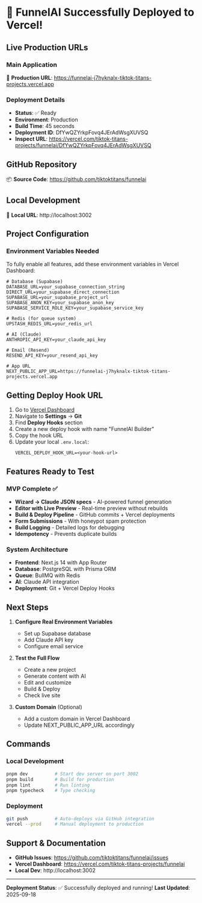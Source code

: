# 🎉 FunnelAI Successfully Deployed to Vercel!

## Live Production URLs

### Main Application
🚀 **Production URL**: https://funnelai-j7hyknalx-tiktok-titans-projects.vercel.app

### Deployment Details
- **Status**: ✅ Ready
- **Environment**: Production
- **Build Time**: 45 seconds
- **Deployment ID**: DfYwQZYrkpFovq4JErAdWsgXUVSQ
- **Inspect URL**: https://vercel.com/tiktok-titans-projects/funnelai/DfYwQZYrkpFovq4JErAdWsgXUVSQ

## GitHub Repository
📦 **Source Code**: https://github.com/tiktoktitans/funnelai

## Local Development
🔧 **Local URL**: http://localhost:3002

## Project Configuration

### Environment Variables Needed
To fully enable all features, add these environment variables in Vercel Dashboard:

```env
# Database (Supabase)
DATABASE_URL=your_supabase_connection_string
DIRECT_URL=your_supabase_direct_connection
SUPABASE_URL=your_supabase_project_url
SUPABASE_ANON_KEY=your_supabase_anon_key
SUPABASE_SERVICE_ROLE_KEY=your_supabase_service_key

# Redis (for queue system)
UPSTASH_REDIS_URL=your_redis_url

# AI (Claude)
ANTHROPIC_API_KEY=your_claude_api_key

# Email (Resend)
RESEND_API_KEY=your_resend_api_key

# App URL
NEXT_PUBLIC_APP_URL=https://funnelai-j7hyknalx-tiktok-titans-projects.vercel.app
```

## Getting Deploy Hook URL

1. Go to [Vercel Dashboard](https://vercel.com/tiktok-titans-projects/funnelai)
2. Navigate to **Settings** → **Git**
3. Find **Deploy Hooks** section
4. Create a new deploy hook with name "FunnelAI Builder"
5. Copy the hook URL
6. Update your local `.env.local`:
   ```
   VERCEL_DEPLOY_HOOK_URL=<your-hook-url>
   ```

## Features Ready to Test

### MVP Complete ✅
- **Wizard → Claude JSON specs** - AI-powered funnel generation
- **Editor with Live Preview** - Real-time preview without rebuilds
- **Build & Deploy Pipeline** - GitHub commits + Vercel deployments
- **Form Submissions** - With honeypot spam protection
- **Build Logging** - Detailed logs for debugging
- **Idempotency** - Prevents duplicate builds

### System Architecture
- **Frontend**: Next.js 14 with App Router
- **Database**: PostgreSQL with Prisma ORM
- **Queue**: BullMQ with Redis
- **AI**: Claude API integration
- **Deployment**: Git + Vercel Deploy Hooks

## Next Steps

1. **Configure Real Environment Variables**
   - Set up Supabase database
   - Add Claude API key
   - Configure email service

2. **Test the Full Flow**
   - Create a new project
   - Generate content with AI
   - Edit and customize
   - Build & Deploy
   - Check live site

3. **Custom Domain** (Optional)
   - Add a custom domain in Vercel Dashboard
   - Update NEXT_PUBLIC_APP_URL accordingly

## Commands

### Local Development
```bash
pnpm dev          # Start dev server on port 3002
pnpm build        # Build for production
pnpm lint         # Run linting
pnpm typecheck    # Type checking
```

### Deployment
```bash
git push          # Auto-deploys via GitHub integration
vercel --prod     # Manual deployment to production
```

## Support & Documentation

- **GitHub Issues**: https://github.com/tiktoktitans/funnelai/issues
- **Vercel Dashboard**: https://vercel.com/tiktok-titans-projects/funnelai
- **Local Dev**: http://localhost:3002

---

**Deployment Status**: ✅ Successfully deployed and running!
**Last Updated**: 2025-09-18